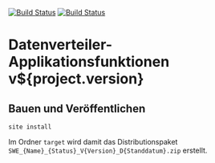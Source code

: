 [![Build Status](https://travis-ci.org/datenverteiler/de.bsvrz.dav.daf.svg?branch=master)](https://travis-ci.org/datenverteiler/de.bsvrz.dav.daf)
[![Build Status](https://api.bintray.com/packages/datenverteiler/maven/de.bsvrz.dav.daf/images/download.svg)](https://bintray.com/datenverteiler/maven/de.bsvrz.dav.daf)

Datenverteiler-Applikationsfunktionen v${project.version}
=============================================


Bauen und Veröffentlichen
-------------------------

    site install

Im Ordner `target` wird damit das Distributionspaket
`SWE_{Name}_{Status}_V{Version}_D{Standdatum}.zip` erstellt.
